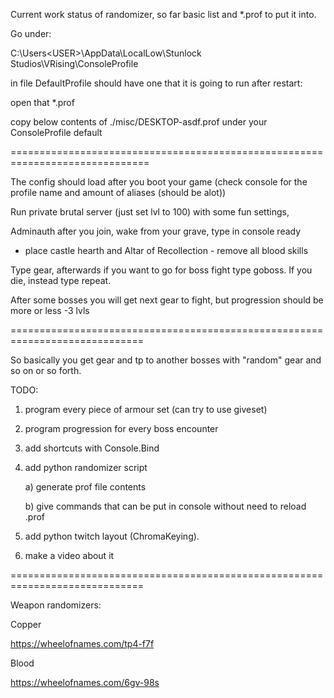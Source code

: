 Current work status of randomizer, so far basic list and *.prof to put it into.

Go under:

C:\Users\<USER>\AppData\LocalLow\Stunlock Studios\VRising\ConsoleProfile

in file DefaultProfile should have one that it is going to run after restart:

open that *.prof

copy below contents of ./misc/DESKTOP-asdf.prof under your ConsoleProfile default

==============================================================================

The config should load after you boot your game (check console for the profile name and amount of aliases (should be alot))


Run private brutal server (just set lvl to 100) with some fun settings,

Adminauth after you join, wake from your grave, type in console ready
 
- place castle hearth and Altar of Recollection - remove all blood skills

Type gear, afterwards if you want to go for boss fight type goboss. If you die, instead type repeat.

After some bosses you will get next gear to fight, but progression should be more or less -3 lvls

=============================================================================

So basically you get gear and tp to another bosses with "random" gear and so on or so forth.

TODO:

1) program every piece of armour set (can try to use giveset)

2) program progression for every boss encounter

3) add shortcuts with Console.Bind

4) add python randomizer script

    a) generate prof file contents
    
    b) give commands that can be put in console without need to reload .prof

5) add python twitch layout (ChromaKeying).

6) make a video about it

=============================================================================

Weapon randomizers:

Copper

https://wheelofnames.com/tp4-f7f

Blood

https://wheelofnames.com/6gv-98s

